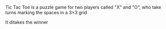 Tic Tac Toe is a puzzle game for two players called "X" and "O", who take turns marking the spaces in a 3×3 grid

It ditakes the winner
